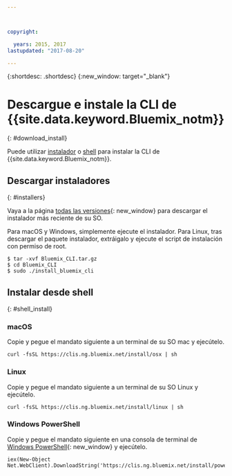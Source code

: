 ```yaml
---



copyright:

  years: 2015, 2017
lastupdated: "2017-08-20"

---
```



{:shortdesc: .shortdesc}
{:new_window: target="_blank"}


# Descargue e instale la CLI de {{site.data.keyword.Bluemix_notm}}
{: #download_install}

Puede utilizar [instalador](#installers) o [shell](#shell_install) para instalar la CLI de {{site.data.keyword.Bluemix_notm}}.

## Descargar instaladores
{: #installers}

Vaya a la página [todas las versiones](all_versions.html){: new_window} para descargar el instalador más reciente de su SO.

Para macOS y Windows, simplemente ejecute el instalador. 
Para Linux, tras descargar el paquete instalador, extráigalo y ejecute el script de instalación con permiso de root.

  ```
  $ tar -xvf Bluemix_CLI.tar.gz
  $ cd Bluemix_CLI
  $ sudo ./install_bluemix_cli

  ```
## Instalar desde shell
{: #shell_install}


### macOS

Copie y pegue el mandato siguiente a un terminal de su SO mac y ejecútelo.

```
curl -fsSL https://clis.ng.bluemix.net/install/osx | sh
```

### Linux

Copie y pegue el mandato siguiente a un terminal de su SO Linux y ejecútelo.

```
curl -fsSL https://clis.ng.bluemix.net/install/linux | sh
```

### Windows PowerShell

Copie y pegue el mandato siguiente en una consola de terminal de [Windows PowerShell](https://msdn.microsoft.com/en-us/powershell/scripting/getting-started/getting-started-with-windows-powershell){: new_window} y ejecútelo.

```
iex(New-Object Net.WebClient).DownloadString('https://clis.ng.bluemix.net/install/powershell')
```

